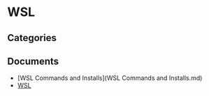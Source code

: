 # WSL

## Categories


## Documents
- [WSL Commands and Installs](WSL Commands and Installs.md)
- [WSL](WSL.md)